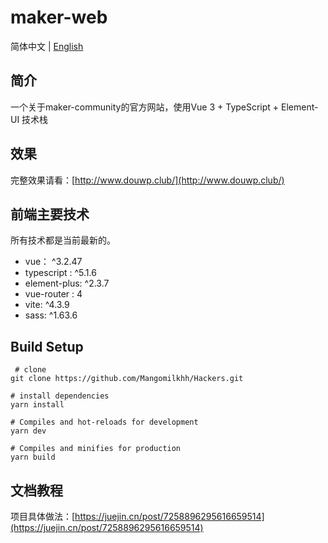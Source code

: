 # maker-web

简体中文 | [English](./README.en-US.md)

## 简介 

一个关于maker-community的官方网站，使用Vue 3 + TypeScript + Element-UI 技术栈

## 效果

完整效果请看：[http://www.douwp.club/](http://www.douwp.club/)

## 前端主要技术 

所有技术都是当前最新的。

- vue： ^3.2.47
- typescript : ^5.1.6
- element-plus: ^2.3.7
- vue-router : 4
- vite: ^4.3.9
- sass: ^1.63.6

## Build Setup 

``` 
 # clone
git clone https://github.com/Mangomilkhh/Hackers.git
```

```
# install dependencies
yarn install
```

```
# Compiles and hot-reloads for development
yarn dev
```

```
# Compiles and minifies for production
yarn build
```

## 文档教程

项目具体做法：[https://juejin.cn/post/7258896295616659514](https://juejin.cn/post/7258896295616659514)
